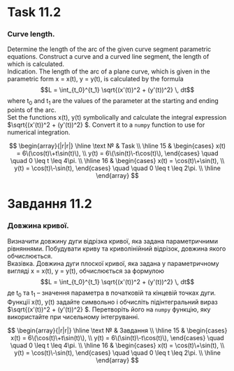 # Task 11.2

### Curve length.

Determine the length of the arc of the given curve segment
parametric equations. Construct a curve and a curved line segment, the length of which is calculated.\
Indication. The length of the arc of a plane curve, which is given in the parametric form x = x(t), y = y(t), is
calculated by the formula 
$$L = \int_{t_0}^{t_1} \sqrt{(x'(t))^2 + (y'(t))^2} \, dt$$
where t<sub>0</sub> and t<sub>1</sub> are the values of the parameter at the starting and ending points of the arc.\
Set the functions x(t), y(t) symbolically and calculate the integral expression $\sqrt{(x'(t))^2 + (y'(t))^2} $. Convert
it to a ```numpy``` function to use for numerical integration.

$$
\begin{array}{|r|r|}
\hline
\text № & Task
\\
\hline
 15 & 
\begin{cases}
    x(t) = 6\(\cos(t)\+t\sin(t)\), \\
    y(t) = 6\(\sin(t)\-t\cos(t)\),
\end{cases}
\quad \quad 0 \leq t \leq 4\pi.
\\
\hline
16 & 
\begin{cases}
    x(t) = \cos(t)\+\sin(t), \\
    y(t) = \cos(t)\-\sin(t),
\end{cases}
\quad \quad 0 \leq t \leq 2\pi.
\\
\hline
\end{array}
$$

# Завдання 11.2

### Довжина кривої.

Визначити довжину дуги відрізка кривої, яка задана
параметричними рівняннями. Побудувати криву та криволінійний відрізок,
довжина якого обчислюється.\
Вказівка. Довжина дуги плоскої кривої, яка задана у параметричному вигляді
x = x(t), y = y(t), обчислюється за формулою
$$L = \int_{t_0}^{t_1} \sqrt{(x'(t))^2 + (y'(t))^2} \, dt$$
де t<sub>0</sub> та t<sub>1</sub> – значення параметра в початковій та кінцевій точках дуги.\
Функції x(t), y(t) задайте символьно і обчисліть підінтегральний вираз
$\sqrt{(x'(t))^2 + (y'(t))^2} $. Перетворіть його на ```numpy``` функцію, яку використайте при
чисельному інтегруванні.


$$
\begin{array}{|r|r|}
\hline
\text № & Завдання
\\
\hline
 15 & 
\begin{cases}
    x(t) = 6\(\cos(t)\+t\sin(t)\), \\
    y(t) = 6\(\sin(t)\-t\cos(t)\),
\end{cases}
\quad \quad 0 \leq t \leq 4\pi.
\\
\hline
16 & 
\begin{cases}
    x(t) = \cos(t)\+\sin(t), \\
    y(t) = \cos(t)\-\sin(t),
\end{cases}
\quad \quad 0 \leq t \leq 2\pi.
\\
\hline
\end{array}
$$
